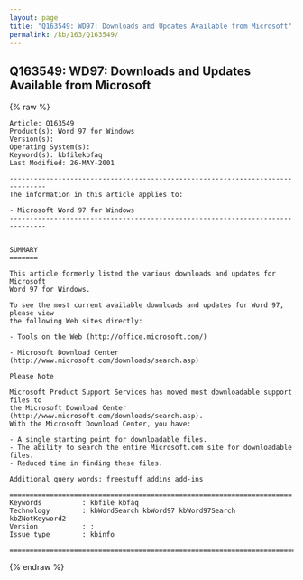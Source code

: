 ```yaml
---
layout: page
title: "Q163549: WD97: Downloads and Updates Available from Microsoft"
permalink: /kb/163/Q163549/
---
```


## Q163549: WD97: Downloads and Updates Available from Microsoft

{% raw %}

	Article: Q163549
	Product(s): Word 97 for Windows
	Version(s): 
	Operating System(s): 
	Keyword(s): kbfilekbfaq
	Last Modified: 26-MAY-2001
	
	-------------------------------------------------------------------------------
	The information in this article applies to:
	
	- Microsoft Word 97 for Windows 
	-------------------------------------------------------------------------------
	
	
	SUMMARY
	=======
	
	This article formerly listed the various downloads and updates for Microsoft
	Word 97 for Windows.
	
	To see the most current available downloads and updates for Word 97, please view
	the following Web sites directly:
	
	- Tools on the Web (http://office.microsoft.com/)
	
	- Microsoft Download Center (http://www.microsoft.com/downloads/search.asp)
	
	Please Note
	
	Microsoft Product Support Services has moved most downloadable support files to
	the Microsoft Download Center (http://www.microsoft.com/downloads/search.asp).
	With the Microsoft Download Center, you have:
	
	- A single starting point for downloadable files.
	- The ability to search the entire Microsoft.com site for downloadable files.
	- Reduced time in finding these files.
	
	Additional query words: freestuff addins add-ins
	
	======================================================================
	Keywords          : kbfile kbfaq
	Technology        : kbWordSearch kbWord97 kbWord97Search kbZNotKeyword2
	Version           : :
	Issue type        : kbinfo
	
	=============================================================================
	

{% endraw %}

